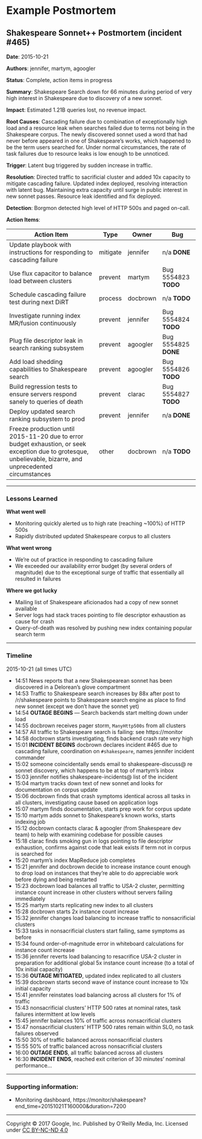 # Example Postmortem

## Shakespeare Sonnet++ Postmortem (incident #465)

**Date**: 2015-10-21

**Authors**: jennifer, martym, agoogler

**Status**: Complete, action items in progress

**Summary**: Shakespeare Search down for 66 minutes during period of very high interest in Shakespeare due to discovery of a new sonnet.

**Impact**: Estimated 1.21B queries lost, no revenue impact.

**Root Causes**: Cascading failure due to combination of exceptionally high load and a resource leak when searches failed due to terms not being in the Shakespeare corpus. The newly discovered sonnet used a word that had never before appeared in one of Shakespeare’s works, which happened to be the term users searched for. Under normal circumstances, the rate of task failures due to resource leaks is low enough to be unnoticed.

**Trigger**: Latent bug triggered by sudden increase in traffic.

**Resolution**: Directed traffic to sacrificial cluster and added 10x capacity to mitigate cascading failure. Updated index deployed, resolving interaction with latent bug. Maintaining extra capacity until surge in public interest in new sonnet passes. Resource leak identified and fix deployed.

**Detection**: Borgmon detected high level of HTTP 500s and paged on-call.


**Action Items**:

| Action Item | Type | Owner | Bug |
| --- | --- | --- | --- |
| Update playbook with instructions for responding to cascading failure | mitigate | jennifer | n/a **DONE** |
| Use flux capacitor to balance load between clusters | prevent | martym | Bug 5554823 **TODO** |
| Schedule cascading failure test during next DiRT | process | docbrown | n/a **TODO** |
| Investigate running index MR/fusion continuously | prevent | jennifer | Bug 5554824 **TODO** |
| Plug file descriptor leak in search ranking subsystem | prevent | agoogler | Bug 5554825 **DONE** |
| Add load shedding capabilities to Shakespeare search | prevent | agoogler | Bug 5554826 **TODO** |
| Build regression tests to ensure servers respond sanely to queries of death | prevent | clarac | Bug 5554827 **TODO** |
| Deploy updated search ranking subsystem to prod | prevent | jennifer | n/a **DONE** |
| Freeze production until 2015-11-20 due to error budget exhaustion, or seek exception due to grotesque, unbelievable, bizarre, and unprecedented circumstances | other | docbrown | n/a **TODO** |

---

### Lessons Learned

**What went well**

- Monitoring quickly alerted us to high rate (reaching ~100%) of HTTP 500s
- Rapidly distributed updated Shakespeare corpus to all clusters

**What went wrong**

- We’re out of practice in responding to cascading failure
- We exceeded our availability error budget (by several orders of magnitude) due to the exceptional surge of traffic that essentially all resulted in failures

**Where we got lucky**

- Mailing list of Shakespeare aficionados had a copy of new sonnet available
- Server logs had stack traces pointing to file descriptor exhaustion as cause for crash
- Query-of-death was resolved by pushing new index containing popular search term

---

### Timeline

2015-10-21 (all times UTC)

- 14:51 News reports that a new Shakespearean sonnet has been discovered in a Delorean’s glove compartment
- 14:53 Traffic to Shakespeare search increases by 88x after post to /r/shakespeare points to Shakespeare search engine as place to find new sonnet (except we don’t have the sonnet yet)
- 14:54 **OUTAGE BEGINS** — Search backends start melting down under load
- 14:55 docbrown receives pager storm, `ManyHttp500s` from all clusters
- 14:57 All traffic to Shakespeare search is failing: see https://monitor
- 14:58 docbrown starts investigating, finds backend crash rate very high
- 15:01 **INCIDENT BEGINS** docbrown declares incident #465 due to cascading failure, coordination on `#shakespeare`, names jennifer incident commander
- 15:02 someone coincidentally sends email to shakespeare-discuss@ re sonnet discovery, which happens to be at top of martym’s inbox
- 15:03 jennifer notifies shakespeare-incidents@ list of the incident
- 15:04 martym tracks down text of new sonnet and looks for documentation on corpus update
- 15:06 docbrown finds that crash symptoms identical across all tasks in all clusters, investigating cause based on application logs
- 15:07 martym finds documentation, starts prep work for corpus update
- 15:10 martym adds sonnet to Shakespeare’s known works, starts indexing job
- 15:12 docbrown contacts clarac & agoogler (from Shakespeare dev team) to help with examining codebase for possible causes
- 15:18 clarac finds smoking gun in logs pointing to file descriptor exhaustion, confirms against code that leak exists if term not in corpus is searched for
- 15:20 martym’s index MapReduce job completes
- 15:21 jennifer and docbrown decide to increase instance count enough to drop load on instances that they’re able to do appreciable work before dying and being restarted
- 15:23 docbrown load balances all traffic to USA-2 cluster, permitting instance count increase in other clusters without servers failing immediately
- 15:25 martym starts replicating new index to all clusters
- 15:28 docbrown starts 2x instance count increase
- 15:32 jennifer changes load balancing to increase traffic to nonsacrificial clusters
- 15:33 tasks in nonsacrificial clusters start failing, same symptoms as before
- 15:34 found order-of-magnitude error in whiteboard calculations for instance count increase
- 15:36 jennifer reverts load balancing to resacrifice USA-2 cluster in preparation for additional global 5x instance count increase (to a total of 10x initial capacity)
- 15:36 **OUTAGE MITIGATED**, updated index replicated to all clusters
- 15:39 docbrown starts second wave of instance count increase to 10x initial capacity
- 15:41 jennifer reinstates load balancing across all clusters for 1% of traffic
- 15:43 nonsacrificial clusters’ HTTP 500 rates at nominal rates, task failures intermittent at low levels
- 15:45 jennifer balances 10% of traffic across nonsacrificial clusters
- 15:47 nonsacrificial clusters’ HTTP 500 rates remain within SLO, no task failures observed
- 15:50 30% of traffic balanced across nonsacrificial clusters
- 15:55 50% of traffic balanced across nonsacrificial clusters
- 16:00 **OUTAGE ENDS**, all traffic balanced across all clusters
- 16:30 **INCIDENT ENDS**, reached exit criterion of 30 minutes’ nominal performance...

---

### Supporting information:

- Monitoring dashboard, https://monitor/shakespeare?end_time=20151021T160000&duration=7200

---

Copyright © 2017 Google, Inc. Published by O'Reilly Media, Inc. Licensed under [CC BY-NC-ND 4.0](https://creativecommons.org/licenses/by-nc-nd/4.0/)
